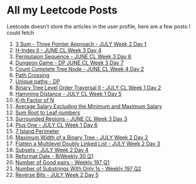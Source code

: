 # All my Leetcode Posts

Leetcode doesn't store the articles in the user profile, here are a few posts I could fetch

1. [3 Sum - Three Pointer Approach - JULY Week 2 Day 1](https://leetcode.com/problems/3sum/discuss/725326/C%2B%2B-or-Three-Pointer-O(n2)-Time-With-comments-and-explantion)
2. [H-Index II - JUNE CL Week 3 Day 4](https://leetcode.com/problems/h-index-ii/discuss/693427/c-both-ologn-and-on-solution-with-explanation/584463)
3. [Permutaion Sequence - JUNE CL Week 3 Day 6](https://leetcode.com/problems/permutation-sequence/discuss/696595/c-very-easy-and-detailed-explanation-idea-code/587162)
4. [Dungeon Game - DP JUNE CL Week 3 Day 7](https://leetcode.com/problems/dungeon-game/discuss/698376/C%2B%2B-or-Beginner-friendly-dp-%2B-Explanation-and-idea)
5. [Count Complete Tree Node - JUNE CL Week 4 Day 2](https://leetcode.com/problems/count-complete-tree-nodes/discuss/701432/c-simple-solutions/591110)
6. [Path Crossing](https://leetcode.com/problems/path-crossing/discuss/709211/c-simple-solution-with-set/596398)
7. [Unique paths - DP](https://leetcode.com/problems/unique-paths/discuss/711285/c-beginner-friendly-dp-0ms/598329)
8. [Binary Tree Level Order Traversal II - JULY CL Week 1 Day 2](https://leetcode.com/problems/binary-tree-level-order-traversal-ii/discuss/715879/c-dfs-easy-with-detailed-explanation/601464)
9. [Hamming Distance - JULY CL Week 1 Day 5](https://leetcode.com/explore/featured/card/july-leetcoding-challenge/544/week-1-july-1st-july-7th/3381/discuss/720504/C++-or-Bit-Manipulation-With-Explanation)
10. [K-th Factor of N](<https://leetcode.com/problems/the-kth-factor-of-n/discuss/709305/C%2B%2Bor-0ms-O(n)-solution>)
11. [Average Salary Excluding the Minimum and Maximum Salary](<https://leetcode.com/problems/average-salary-excluding-the-minimum-and-maximum-salary/discuss/709290/C%2B%2B-or-O(n)-Time-O(1)-Space>)
12. [Sum Root to Leaf numbers](https://leetcode.com/problems/sum-root-to-leaf-numbers/discuss/706028/c-two-solutions)
13. [Surrounded Regions - JUNE CL Week 3 Day 3](https://leetcode.com/explore/challenge/card/june-leetcoding-challenge/541/week-3-june-15th-june-21st/3363/discuss/691707/C++-EASY-DFS-with-comments-and-explanation)
14. [Plus One - JULY CL Week 1 Day 6](https://leetcode.com/explore/featured/card/july-leetcoding-challenge/544/week-1-july-1st-july-7th/3382)
15. [7 Island Perimeter](https://leetcode.com/explore/featured/card/july-leetcoding-challenge/544/week-1-july-1st-july-7th/3383/discuss/723839/C++-or-Simple-solution-with-explanation)
16. [Maximum Width of a Binary Tree - JULY Week 2 Day 2](https://leetcode.com/problems/maximum-width-of-binary-tree/discuss/726785/C%2B%2B-or-Level-Order-Traversal-with-detailed-explanation)
17. [Flatten a Multilevel Doubly Linked List - JULY Week 2 Day 3](https://leetcode.com/problems/flatten-a-multilevel-doubly-linked-list/discuss/728353/C%2B%2B-or-Two-Solutions)
18. [Subsets - JULY Week 2 Day 4](https://leetcode.com/problems/subsets/discuss/729973/C%2B%2B-or-2-Solutions-with-explanation)
19. [Reformat Date - BiWeekly 30 Q1](https://leetcode.com/problems/reformat-date/discuss/730734/Python-solution)
20. [Number of Good pairs - Weekly 197 Q1](https://leetcode.com/problems/number-of-good-pairs/discuss/731674/C%2B%2B-or-Simple-Solution)
21. [Number of Substrings With Only 1s - Weekly 197 Q2](https://leetcode.com/problems/number-of-substrings-with-only-1s/discuss/731721/C%2B%2B-or-O(n))
22. [Reverse Bits - JULY Week 2 Day 5](https://leetcode.com/problems/reverse-bits/discuss/732071/C%2B%2B-or-Two-Solutions)